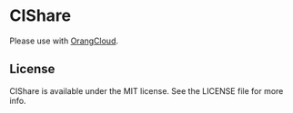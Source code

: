 # CIShare
Please use with [OrangCloud](https://orang.cloud/).



## License

CIShare is available under the MIT license. See the LICENSE file for more info.
